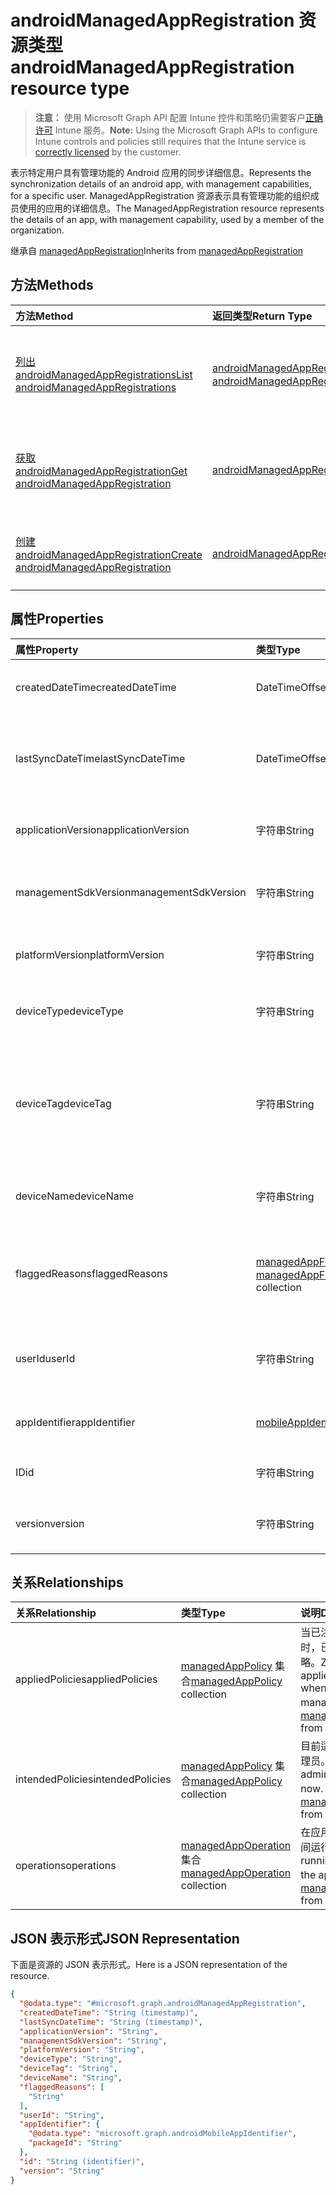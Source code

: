 # <a name="androidmanagedappregistration-resource-type"></a><span data-ttu-id="2a7ba-101">androidManagedAppRegistration 资源类型</span><span class="sxs-lookup"><span data-stu-id="2a7ba-101">androidManagedAppRegistration resource type</span></span>

> <span data-ttu-id="2a7ba-102">**注意：** 使用 Microsoft Graph API 配置 Intune 控件和策略仍需要客户[正确许可](https://go.microsoft.com/fwlink/?linkid=839381) Intune 服务。</span><span class="sxs-lookup"><span data-stu-id="2a7ba-102">**Note:** Using the Microsoft Graph APIs to configure Intune controls and policies still requires that the Intune service is [correctly licensed](https://go.microsoft.com/fwlink/?linkid=839381) by the customer.</span></span>

<span data-ttu-id="2a7ba-103">表示特定用户具有管理功能的 Android 应用的同步详细信息。</span><span class="sxs-lookup"><span data-stu-id="2a7ba-103">Represents the synchronization details of an android app, with management capabilities, for a specific user.</span></span>
<span data-ttu-id="2a7ba-104">ManagedAppRegistration 资源表示具有管理功能的组织成员使用的应用的详细信息。</span><span class="sxs-lookup"><span data-stu-id="2a7ba-104">The ManagedAppRegistration resource represents the details of an app, with management capability, used by a member of the organization.</span></span>

<span data-ttu-id="2a7ba-105">继承自 [managedAppRegistration](../resources/intune_mam_managedappregistration.md)</span><span class="sxs-lookup"><span data-stu-id="2a7ba-105">Inherits from [managedAppRegistration](../resources/intune_mam_managedappregistration.md)</span></span>

## <a name="methods"></a><span data-ttu-id="2a7ba-106">方法</span><span class="sxs-lookup"><span data-stu-id="2a7ba-106">Methods</span></span>
|<span data-ttu-id="2a7ba-107">方法</span><span class="sxs-lookup"><span data-stu-id="2a7ba-107">Method</span></span>|<span data-ttu-id="2a7ba-108">返回类型</span><span class="sxs-lookup"><span data-stu-id="2a7ba-108">Return Type</span></span>|<span data-ttu-id="2a7ba-109">说明</span><span class="sxs-lookup"><span data-stu-id="2a7ba-109">Description</span></span>|
|:---|:---|:---|
|[<span data-ttu-id="2a7ba-110">列出 androidManagedAppRegistrations</span><span class="sxs-lookup"><span data-stu-id="2a7ba-110">List androidManagedAppRegistrations</span></span>](../api/intune_mam_androidmanagedappregistration_list.md)|<span data-ttu-id="2a7ba-111">[androidManagedAppRegistration](../resources/intune_mam_androidmanagedappregistration.md) 集合</span><span class="sxs-lookup"><span data-stu-id="2a7ba-111">[androidManagedAppRegistration](../resources/intune_mam_androidmanagedappregistration.md) collection</span></span>|<span data-ttu-id="2a7ba-112">列出 [androidManagedAppRegistration](../resources/intune_mam_androidmanagedappregistration.md) 对象的属性和关系。</span><span class="sxs-lookup"><span data-stu-id="2a7ba-112">List properties and relationships of the [androidManagedAppRegistration](../resources/intune_mam_androidmanagedappregistration.md) objects.</span></span>|
|[<span data-ttu-id="2a7ba-113">获取 androidManagedAppRegistration</span><span class="sxs-lookup"><span data-stu-id="2a7ba-113">Get androidManagedAppRegistration</span></span>](../api/intune_mam_androidmanagedappregistration_get.md)|[<span data-ttu-id="2a7ba-114">androidManagedAppRegistration</span><span class="sxs-lookup"><span data-stu-id="2a7ba-114">androidManagedAppRegistration</span></span>](../resources/intune_mam_androidmanagedappregistration.md)|<span data-ttu-id="2a7ba-115">读取 [androidManagedAppRegistration](../resources/intune_mam_androidmanagedappregistration.md) 对象的属性和关系。</span><span class="sxs-lookup"><span data-stu-id="2a7ba-115">Read properties and relationships of the [androidManagedAppRegistration](../resources/intune_mam_androidmanagedappregistration.md) object.</span></span>|
|[<span data-ttu-id="2a7ba-116">创建 androidManagedAppRegistration</span><span class="sxs-lookup"><span data-stu-id="2a7ba-116">Create androidManagedAppRegistration</span></span>](../api/intune_mam_androidmanagedappregistration_create.md)|[<span data-ttu-id="2a7ba-117">androidManagedAppRegistration</span><span class="sxs-lookup"><span data-stu-id="2a7ba-117">androidManagedAppRegistration</span></span>](../resources/intune_mam_androidmanagedappregistration.md)|<span data-ttu-id="2a7ba-118">创建新的 [androidManagedAppRegistration](../resources/intune_mam_androidmanagedappregistration.md) 对象。</span><span class="sxs-lookup"><span data-stu-id="2a7ba-118">Create a new [androidManagedAppRegistration](../resources/intune_mam_androidmanagedappregistration.md) object.</span></span>|

## <a name="properties"></a><span data-ttu-id="2a7ba-119">属性</span><span class="sxs-lookup"><span data-stu-id="2a7ba-119">Properties</span></span>
|<span data-ttu-id="2a7ba-120">属性</span><span class="sxs-lookup"><span data-stu-id="2a7ba-120">Property</span></span>|<span data-ttu-id="2a7ba-121">类型</span><span class="sxs-lookup"><span data-stu-id="2a7ba-121">Type</span></span>|<span data-ttu-id="2a7ba-122">说明</span><span class="sxs-lookup"><span data-stu-id="2a7ba-122">Description</span></span>|
|:---|:---|:---|
|<span data-ttu-id="2a7ba-123">createdDateTime</span><span class="sxs-lookup"><span data-stu-id="2a7ba-123">createdDateTime</span></span>|<span data-ttu-id="2a7ba-124">DateTimeOffset</span><span class="sxs-lookup"><span data-stu-id="2a7ba-124">DateTimeOffset</span></span>|<span data-ttu-id="2a7ba-125">创建的日期和时间。继承自 [managedAppRegistration](../resources/intune_mam_managedappregistration.md)</span><span class="sxs-lookup"><span data-stu-id="2a7ba-125">Date and time of creation Inherited from [managedAppRegistration](../resources/intune_mam_managedappregistration.md)</span></span>|
|<span data-ttu-id="2a7ba-126">lastSyncDateTime</span><span class="sxs-lookup"><span data-stu-id="2a7ba-126">lastSyncDateTime</span></span>|<span data-ttu-id="2a7ba-127">DateTimeOffset</span><span class="sxs-lookup"><span data-stu-id="2a7ba-127">DateTimeOffset</span></span>|<span data-ttu-id="2a7ba-128">上次应用与管理服务同步的日期和时间。</span><span class="sxs-lookup"><span data-stu-id="2a7ba-128">Date and time of last the app synced with management service.</span></span> <span data-ttu-id="2a7ba-129">继承自 [managedAppRegistration](../resources/intune_mam_managedappregistration.md)</span><span class="sxs-lookup"><span data-stu-id="2a7ba-129">Inherited from [managedAppRegistration](../resources/intune_mam_managedappregistration.md)</span></span>|
|<span data-ttu-id="2a7ba-130">applicationVersion</span><span class="sxs-lookup"><span data-stu-id="2a7ba-130">applicationVersion</span></span>|<span data-ttu-id="2a7ba-131">字符串</span><span class="sxs-lookup"><span data-stu-id="2a7ba-131">String</span></span>|<span data-ttu-id="2a7ba-132">应用版本。继承自 [managedAppRegistration](../resources/intune_mam_managedappregistration.md)</span><span class="sxs-lookup"><span data-stu-id="2a7ba-132">App version Inherited from [managedAppRegistration](../resources/intune_mam_managedappregistration.md)</span></span>|
|<span data-ttu-id="2a7ba-133">managementSdkVersion</span><span class="sxs-lookup"><span data-stu-id="2a7ba-133">managementSdkVersion</span></span>|<span data-ttu-id="2a7ba-134">字符串</span><span class="sxs-lookup"><span data-stu-id="2a7ba-134">String</span></span>|<span data-ttu-id="2a7ba-135">应用管理 SDK 版本。继承自 [managedAppRegistration](../resources/intune_mam_managedappregistration.md)</span><span class="sxs-lookup"><span data-stu-id="2a7ba-135">App management SDK version Inherited from [managedAppRegistration](../resources/intune_mam_managedappregistration.md)</span></span>|
|<span data-ttu-id="2a7ba-136">platformVersion</span><span class="sxs-lookup"><span data-stu-id="2a7ba-136">platformVersion</span></span>|<span data-ttu-id="2a7ba-137">字符串</span><span class="sxs-lookup"><span data-stu-id="2a7ba-137">String</span></span>|<span data-ttu-id="2a7ba-138">操作系统版本。继承自 [managedAppRegistration](../resources/intune_mam_managedappregistration.md)</span><span class="sxs-lookup"><span data-stu-id="2a7ba-138">Operating System version Inherited from [managedAppRegistration](../resources/intune_mam_managedappregistration.md)</span></span>|
|<span data-ttu-id="2a7ba-139">deviceType</span><span class="sxs-lookup"><span data-stu-id="2a7ba-139">deviceType</span></span>|<span data-ttu-id="2a7ba-140">字符串</span><span class="sxs-lookup"><span data-stu-id="2a7ba-140">String</span></span>|<span data-ttu-id="2a7ba-141">主机设备类型。继承自 [managedAppRegistration](../resources/intune_mam_managedappregistration.md)</span><span class="sxs-lookup"><span data-stu-id="2a7ba-141">Host device type Inherited from [managedAppRegistration](../resources/intune_mam_managedappregistration.md)</span></span>|
|<span data-ttu-id="2a7ba-142">deviceTag</span><span class="sxs-lookup"><span data-stu-id="2a7ba-142">deviceTag</span></span>|<span data-ttu-id="2a7ba-143">字符串</span><span class="sxs-lookup"><span data-stu-id="2a7ba-143">String</span></span>|<span data-ttu-id="2a7ba-144">应用管理 SDK 生成的标记，它可帮助关联托管在同一设备上的应用。</span><span class="sxs-lookup"><span data-stu-id="2a7ba-144">App management SDK generated tag, which helps relate apps hosted on the same device.</span></span> <span data-ttu-id="2a7ba-145">不保证在所有情况下与应用关联。</span><span class="sxs-lookup"><span data-stu-id="2a7ba-145">Not guaranteed to relate apps in all conditions.</span></span> <span data-ttu-id="2a7ba-146">继承自 [managedAppRegistration](../resources/intune_mam_managedappregistration.md)</span><span class="sxs-lookup"><span data-stu-id="2a7ba-146">Inherited from [managedAppRegistration](../resources/intune_mam_managedappregistration.md)</span></span>|
|<span data-ttu-id="2a7ba-147">deviceName</span><span class="sxs-lookup"><span data-stu-id="2a7ba-147">deviceName</span></span>|<span data-ttu-id="2a7ba-148">字符串</span><span class="sxs-lookup"><span data-stu-id="2a7ba-148">String</span></span>|<span data-ttu-id="2a7ba-149">主机设备名称。继承自 [managedAppRegistration](../resources/intune_mam_managedappregistration.md)</span><span class="sxs-lookup"><span data-stu-id="2a7ba-149">Host device name Inherited from [managedAppRegistration](../resources/intune_mam_managedappregistration.md)</span></span>|
|<span data-ttu-id="2a7ba-150">flaggedReasons</span><span class="sxs-lookup"><span data-stu-id="2a7ba-150">flaggedReasons</span></span>|<span data-ttu-id="2a7ba-151">[managedAppFlaggedReason](../resources/intune_mam_managedappflaggedreason.md) 集合</span><span class="sxs-lookup"><span data-stu-id="2a7ba-151">[managedAppFlaggedReason enum](../resources/intune_mam_managedappflaggedreason.md) collection</span></span>|<span data-ttu-id="2a7ba-152">标记应用注册的零个或多个原因。</span><span class="sxs-lookup"><span data-stu-id="2a7ba-152">Zero or more reasons an app registration is flagged.</span></span> <span data-ttu-id="2a7ba-153">例如，</span><span class="sxs-lookup"><span data-stu-id="2a7ba-153">E.g.</span></span> <span data-ttu-id="2a7ba-154">应用正在根设备上运行 继承自 [managedAppRegistration](../resources/intune_mam_managedappregistration.md)</span><span class="sxs-lookup"><span data-stu-id="2a7ba-154">app running on rooted device Inherited from [managedAppRegistration](../resources/intune_mam_managedappregistration.md)</span></span>|
|<span data-ttu-id="2a7ba-155">userId</span><span class="sxs-lookup"><span data-stu-id="2a7ba-155">userId</span></span>|<span data-ttu-id="2a7ba-156">字符串</span><span class="sxs-lookup"><span data-stu-id="2a7ba-156">String</span></span>|<span data-ttu-id="2a7ba-157">此应用注册所属的用户 ID。</span><span class="sxs-lookup"><span data-stu-id="2a7ba-157">The user Id to who this app registration belongs.</span></span> <span data-ttu-id="2a7ba-158">继承自 [managedAppRegistration](../resources/intune_mam_managedappregistration.md)</span><span class="sxs-lookup"><span data-stu-id="2a7ba-158">Inherited from [managedAppRegistration](../resources/intune_mam_managedappregistration.md)</span></span>|
|<span data-ttu-id="2a7ba-159">appIdentifier</span><span class="sxs-lookup"><span data-stu-id="2a7ba-159">appIdentifier</span></span>|[<span data-ttu-id="2a7ba-160">mobileAppIdentifier</span><span class="sxs-lookup"><span data-stu-id="2a7ba-160">mobileAppIdentifier</span></span>](../resources/intune_mam_mobileappidentifier.md)|<span data-ttu-id="2a7ba-161">应用包标识符。继承自 [managedAppRegistration](../resources/intune_mam_managedappregistration.md)</span><span class="sxs-lookup"><span data-stu-id="2a7ba-161">The app package Identifier Inherited from [managedAppRegistration](../resources/intune_mam_managedappregistration.md)</span></span>|
|<span data-ttu-id="2a7ba-162">ID</span><span class="sxs-lookup"><span data-stu-id="2a7ba-162">id</span></span>|<span data-ttu-id="2a7ba-163">字符串</span><span class="sxs-lookup"><span data-stu-id="2a7ba-163">String</span></span>|<span data-ttu-id="2a7ba-164">实体的键。</span><span class="sxs-lookup"><span data-stu-id="2a7ba-164">Key of the entity.</span></span> <span data-ttu-id="2a7ba-165">继承自 [managedAppRegistration](../resources/intune_mam_managedappregistration.md)</span><span class="sxs-lookup"><span data-stu-id="2a7ba-165">Inherited from [managedAppRegistration](../resources/intune_mam_managedappregistration.md)</span></span>|
|<span data-ttu-id="2a7ba-166">version</span><span class="sxs-lookup"><span data-stu-id="2a7ba-166">version</span></span>|<span data-ttu-id="2a7ba-167">字符串</span><span class="sxs-lookup"><span data-stu-id="2a7ba-167">String</span></span>|<span data-ttu-id="2a7ba-168">实体的版本。</span><span class="sxs-lookup"><span data-stu-id="2a7ba-168">Version of the entity.</span></span> <span data-ttu-id="2a7ba-169">继承自 [managedAppRegistration](../resources/intune_mam_managedappregistration.md)</span><span class="sxs-lookup"><span data-stu-id="2a7ba-169">Inherited from [managedAppRegistration](../resources/intune_mam_managedappregistration.md)</span></span>|

## <a name="relationships"></a><span data-ttu-id="2a7ba-170">关系</span><span class="sxs-lookup"><span data-stu-id="2a7ba-170">Relationships</span></span>
|<span data-ttu-id="2a7ba-171">关系</span><span class="sxs-lookup"><span data-stu-id="2a7ba-171">Relationship</span></span>|<span data-ttu-id="2a7ba-172">类型</span><span class="sxs-lookup"><span data-stu-id="2a7ba-172">Type</span></span>|<span data-ttu-id="2a7ba-173">说明</span><span class="sxs-lookup"><span data-stu-id="2a7ba-173">Description</span></span>|
|:---|:---|:---|
|<span data-ttu-id="2a7ba-174">appliedPolicies</span><span class="sxs-lookup"><span data-stu-id="2a7ba-174">appliedPolicies</span></span>|<span data-ttu-id="2a7ba-175">[managedAppPolicy](../resources/intune_mam_managedapppolicy.md) 集合</span><span class="sxs-lookup"><span data-stu-id="2a7ba-175">[managedAppPolicy](../resources/intune_mam_managedapppolicy.md) collection</span></span>|<span data-ttu-id="2a7ba-176">当已注册的应用上次与管理服务同步时，已应用于该应用的零个或多个策略。</span><span class="sxs-lookup"><span data-stu-id="2a7ba-176">Zero or more policys already applied on the registered app when it last synchronized with managment service.</span></span> <span data-ttu-id="2a7ba-177">继承自 [managedAppRegistration](../resources/intune_mam_managedappregistration.md)</span><span class="sxs-lookup"><span data-stu-id="2a7ba-177">Inherited from [managedAppRegistration](../resources/intune_mam_managedappregistration.md)</span></span>|
|<span data-ttu-id="2a7ba-178">intendedPolicies</span><span class="sxs-lookup"><span data-stu-id="2a7ba-178">intendedPolicies</span></span>|<span data-ttu-id="2a7ba-179">[managedAppPolicy](../resources/intune_mam_managedapppolicy.md) 集合</span><span class="sxs-lookup"><span data-stu-id="2a7ba-179">[managedAppPolicy](../resources/intune_mam_managedapppolicy.md) collection</span></span>|<span data-ttu-id="2a7ba-180">目前适用于应用的零个或多个策略管理员。</span><span class="sxs-lookup"><span data-stu-id="2a7ba-180">Zero or more policies admin intended for the app as of now.</span></span> <span data-ttu-id="2a7ba-181">继承自 [managedAppRegistration](../resources/intune_mam_managedappregistration.md)</span><span class="sxs-lookup"><span data-stu-id="2a7ba-181">Inherited from [managedAppRegistration](../resources/intune_mam_managedappregistration.md)</span></span>|
|<span data-ttu-id="2a7ba-182">operations</span><span class="sxs-lookup"><span data-stu-id="2a7ba-182">operations</span></span>|<span data-ttu-id="2a7ba-183">[managedAppOperation](../resources/intune_mam_managedappoperation.md) 集合</span><span class="sxs-lookup"><span data-stu-id="2a7ba-183">[managedAppOperation](../resources/intune_mam_managedappoperation.md) collection</span></span>|<span data-ttu-id="2a7ba-184">在应用注册时触发的零个或多个长时间运行的操作。</span><span class="sxs-lookup"><span data-stu-id="2a7ba-184">Zero or more long running operations triggered on the app registration.</span></span> <span data-ttu-id="2a7ba-185">继承自 [managedAppRegistration](../resources/intune_mam_managedappregistration.md)</span><span class="sxs-lookup"><span data-stu-id="2a7ba-185">Inherited from [managedAppRegistration](../resources/intune_mam_managedappregistration.md)</span></span>|

## <a name="json-representation"></a><span data-ttu-id="2a7ba-186">JSON 表示形式</span><span class="sxs-lookup"><span data-stu-id="2a7ba-186">JSON Representation</span></span>
<span data-ttu-id="2a7ba-187">下面是资源的 JSON 表示形式。</span><span class="sxs-lookup"><span data-stu-id="2a7ba-187">Here is a JSON representation of the resource.</span></span>
<!--{
  "blockType": "resource",
  "baseType": "microsoft.graph.managedAppRegistration",
  "keyProperty": "id",
  "@odata.type": "microsoft.graph.androidManagedAppRegistration"
}-->
``` json
{
  "@odata.type": "#microsoft.graph.androidManagedAppRegistration",
  "createdDateTime": "String (timestamp)",
  "lastSyncDateTime": "String (timestamp)",
  "applicationVersion": "String",
  "managementSdkVersion": "String",
  "platformVersion": "String",
  "deviceType": "String",
  "deviceTag": "String",
  "deviceName": "String",
  "flaggedReasons": [
    "String"
  ],
  "userId": "String",
  "appIdentifier": {
    "@odata.type": "microsoft.graph.androidMobileAppIdentifier",
    "packageId": "String"
  },
  "id": "String (identifier)",
  "version": "String"
}
```








